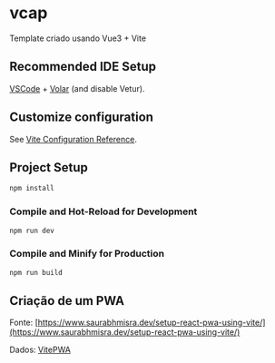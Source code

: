 # vcap

Template criado usando Vue3 + Vite

## Recommended IDE Setup

[VSCode](https://code.visualstudio.com/) + [Volar](https://marketplace.visualstudio.com/items?itemName=Vue.volar) (and disable Vetur).

## Customize configuration

See [Vite Configuration Reference](https://vite.dev/config/).

## Project Setup

```sh
npm install
```

### Compile and Hot-Reload for Development

```sh
npm run dev
```

### Compile and Minify for Production

```sh
npm run build
```

## Criação de um PWA

Fonte: [https://www.saurabhmisra.dev/setup-react-pwa-using-vite/](https://www.saurabhmisra.dev/setup-react-pwa-using-vite/)

Dados: [VitePWA](https://vite-pwa-org.netlify.app/)